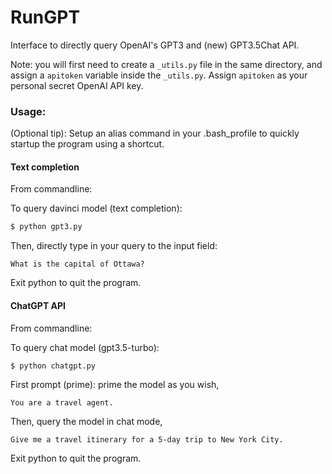 # RunGPT
Interface to directly query OpenAI's GPT3 and (new) GPT3.5Chat API.

Note: you will first need to create a `_utils.py` file in the same directory, and assign a `apitoken` variable inside the `_utils.py`. Assign `apitoken` as your personal secret OpenAI API key.

### Usage:

(Optional tip): Setup an alias command in your .bash_profile to quickly startup the program using a shortcut.  


#### Text completion
From commandline:

To query davinci model (text completion): 
```bash
$ python gpt3.py
```

Then, directly type in your query to the input field:

```
What is the capital of Ottawa?
```

Exit python to quit the program.

#### ChatGPT API
From commandline:

To query chat model (gpt3.5-turbo): 
```bash
$ python chatgpt.py
```

First prompt (prime): prime the model as you wish, 
```
You are a travel agent.
```

Then, query the model in chat mode,

```
Give me a travel itinerary for a 5-day trip to New York City.
```

Exit python to quit the program.

